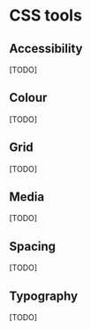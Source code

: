 # CSS tools

## Accessibility

[TODO]

## Colour

[TODO]

## Grid

[TODO]

## Media

[TODO]

## Spacing

[TODO]

## Typography

[TODO]
